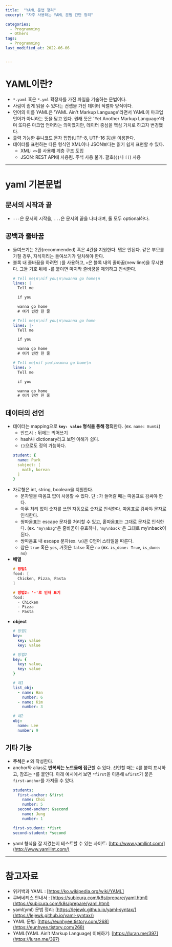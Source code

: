 ```yaml
---
title:  "YAML 문법 정리"
excerpt: "자주 사용하는 YAML 문법 간단 정리"

categories:
  - Programming
  - Others
tags:
  - Programming
last_modified_at: 2022-06-06


---
```


# YAML이란?

- `*.yaml` 혹은 `*.yml` 확장자를 가진 파일을 기술하는 문법이다.
- 사람이 쉽게 읽을 수 있다는 컨셉을 가진 데이터 직렬화 양식이다.
- 언어의 이름 YAML은 'YAML Ain't Markup Language'라면서 YAML이 마크업 언어가 아니라는 뜻을 담고 있다. 원래 뜻은 'Yet Another Markup Language'라며 또다른 마크업 언어라는 의미였지만, 데이터 중심을 핵심 가치로 하고자 변경했다.
- 출력 가능한 유니코드 문자 집합(UTF-8, UTF-16 등)을 이용한다.
- 데이터를 표현하는 다른 형식인 XML이나 JSON보다는 읽기 쉽게 표현할 수 있다.
    - XML: `<>`를 사용해 계층 구조 도입
    - JSON: REST API에 사용됨. 주석 사용 불가. 괄호(`{}`나 `[]`) 사용
- - -

# yaml 기본문법
## 문서의 시작과 끝
- `---`은 문서의 시작을, `...`은 문서의 끝을 나타내며, 둘 모두 optional하다.
## 공백과 줄바꿈
* 들여쓰기는 2칸(recommended) 혹은 4칸을 지원한다. 탭은 안된다. 같은 부모를 가질 경우, 자식끼리는 들여쓰기가 일치해야 한다.
* 블록 내 줄바꿈을 하려면 `|`를 사용하고, `>`은 블록 내의 줄바꿈(new line)을 무시한다. 그들 기호 뒤에 `-`를 붙이면 마지막 줄바꿈을 제외하고 인식한다.
    ```yaml
    # Tell me\n\nif you\n\nwanna go home\n
    lines: |
      Tell me
    
      if you
    
      wanna go home
      # 여기 빈칸 한 줄
    
    # Tell me\n\nif you\n\nwanna go home
    lines: |-
      Tell me
    
      if you
    
      wanna go home
      # 여기 빈칸 한 줄
    
    # Tell me\nif you\nwanna go home\n
    lines: >
      Tell me
    
      if you
    
      wanna go home
      # 여기 빈칸 한 줄
    ```
## 데이터의 선언
- 데이터는 mapping으로 **`key: value` 형식을 통해 정의**한다. (ex. `name: EunGi`)
    - 반드시 `:` 뒤에는 띄어쓰기
    - hash나 dictionary라고 보면 이해가 쉽다.
    - `{}`으로도 정의 가능하다.
    ```yaml
    student: {
      name: Park
      subject: [
        math, korean
      ]
    }
    ```
- 자료형은 int, string, boolean을 지원한다.
    - 문자열을 따옴표 없이 사용할 수 있다. 단 `:`가 들어갈 때는 따옴표로 감싸야 한다.
    - 아무 처리 없이 숫자를 쓰면 자동으로 숫자로 인식한다. 따옴표로 감싸야 문자로 인식한다.
    - 쌍따옴표는 escape 문자를 처리할 수 있고, 홑따옴표는 그대로 문자로 인식한다. (ex. `"my\nbag"`은 줄바꿈이 유효하나, `'my\nback'`은 그대로 my\nback이 된다.
    - 쌍따옴표 내 escape 문자(ex. `\n`)은 C언어 스타일을 따른다.
    - 참은 `true` 혹은 `yes`, 거짓은 `false` 혹은 `no` (ex. `is_done: True`, `is_done: no`)
- **배열**
    ```cpp
    # 방법1
    food: [
      Chicken, Pizza, Pasta
    ]
    
    # 방법2: '-'로 인자 표기
    food:
      - Chicken
      - Pizza
      - Pasta
    ```
- **object**
    ```yaml
    # 방법1
    key:
      key: value
      key: value
    
    # 방법2
    key: {
      key: value,
      key: value
    }
    
    # 예1
    list_obj:
      - name: Han
        number: 6
      - name: Kim
        number: 3
    
    # 예2
    obj:
      name: Lee
      number: 9
    ```
## 기타 기능
- **주석**은 `#` 와 작성한다.
- anchor와 alias로 **반복되는 노드들에 접근**할 수 있다. 선언할 때는 `&`를 붙여 표시하고, 참조는 `*`를 붙인다. 아래 예시에서 보면 `*first`을 이용해 `&first`가 붙은 `first-anchor`를 가져올 수 있다.
    ```yaml
    students:
      first-anchor: &first
        name: Choi
        number: 5
      second-anchor: &second
        name: Jung
        number: 1
    
    first-student: *fisrt
    second-student: *second
    ```
- yaml 형식을 잘 지켰는지 테스트할 수 있는 사이트: [http://www.yamllint.com/](http://www.yamllint.com/)

- - -

# 참고자료
- 위키백과 YAML : [https://ko.wikipedia.org/wiki/YAML]
- 쿠버네티스 안내서 : [https://subicura.com/k8s/prepare/yaml.html](https://subicura.com/k8s/prepare/yaml.html)
- yaml(yml) 문법 정리: [https://lejewk.github.io/yaml-syntax/](https://lejewk.github.io/yaml-syntax/)
- YAML 문법: [https://eunhyee.tistory.com/268](https://eunhyee.tistory.com/268)
- YAML(YAML Ain’t Markup Language) 이해하기: [https://luran.me/397](https://luran.me/397)